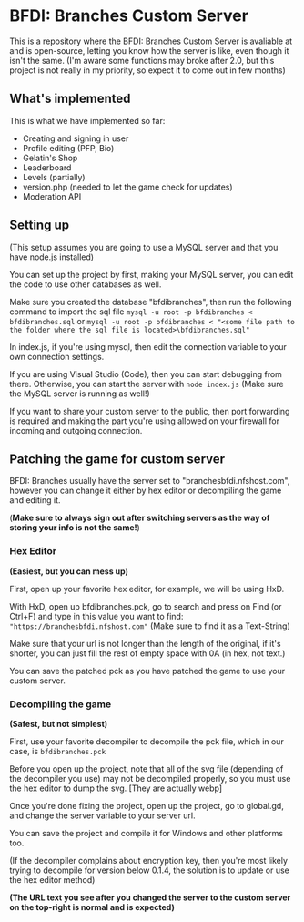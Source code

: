 # BFDI: Branches Custom Server

This is a repository where the BFDI: Branches Custom Server is avaliable at and is open-source, letting you know how the server is like, even though it isn't the same. (I'm aware some functions may broke after 2.0, but this project is not really in my priority, so expect it to come out in few months)

## What's implemented

This is what we have implemented so far:

* Creating and signing in user
* Profile editing (PFP, Bio)
* Gelatin's Shop
* Leaderboard
* Levels (partially)
* version.php (needed to let the game check for updates)
* Moderation API

## Setting up

(This setup assumes you are going to use a MySQL server and that you have node.js installed)

You can set up the project by first, making your MySQL server, you can edit the code to use other databases as well.

Make sure you created the database "bfdibranches", then run the following command to import the sql file
`mysql -u root -p bfdibranches < bfdibranches.sql`
or
`mysql -u root -p bfdibranches < "<some file path to the folder where the sql file is located>\bfdibranches.sql"`

In index.js, if you're using mysql, then edit the connection variable to your own connection settings.

If you are using Visual Studio (Code), then you can start debugging from there. Otherwise, you can start the server with `node index.js` (Make sure the MySQL server is running as well!)

If you want to share your custom server to the public, then port forwarding is required and making the part you're using allowed on your firewall for incoming and outgoing connection.

## Patching the game for custom server

BFDI: Branches usually have the server set to "branchesbfdi.nfshost.com", however you can change it either by hex editor or decompiling the game and editing it.

(**Make sure to always sign out after switching servers as the way of storing your info is not the same!**)
### Hex Editor
**(Easiest, but you can mess up)**

First, open up your favorite hex editor, for example, we will be using HxD.

With HxD, open up bfdibranches.pck, go to search and press on Find (or Ctrl+F) and type in this value you want to find:
`"https://branchesbfdi.nfshost.com"`
(Make sure to find it as a Text-String)

Make sure that your url is not longer than the length of the original, if it's shorter, you can just fill the rest of empty space with 0A (in hex, not text.)

You can save the patched pck as you have patched the game to use your custom server.

### Decompiling the game
**(Safest, but not simplest)**

First, use your favorite decompiler to decompile the pck file, which in our case, is `bfdibranches.pck`

Before you open up the project, note that all of the svg file (depending of the decompiler you use) may not be decompiled properly, so you must use the hex editor to dump the svg. [They are actually webp]

Once you're done fixing the project, open up the project, go to global.gd, and change the server variable to your server url.

You can save the project and compile it for Windows and other platforms too.

(If the decompiler complains about encryption key, then you're most likely trying to decompile for version below 0.1.4, the solution is to update or use the hex editor method)

**(The URL text you see after you changed the server to the custom server on the top-right is normal and is expected)**

